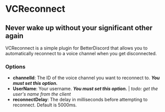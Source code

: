 # VCReconnect
## Never wake up without your significant other again

VCReconnect is a simple plugin for BetterDiscord that allows you to automatically reconnect to a voice channel when you get disconnected.

### Options
- **channelId**: The ID of the voice channel you want to reconnect to. ***You must set this option.***
- **UserName**: Your username. ***You must set this option.*** | *todo: get the user's name from the client*
- **reconnectDelay**: The delay in milliseconds before attempting to reconnect. Default is 5000ms.